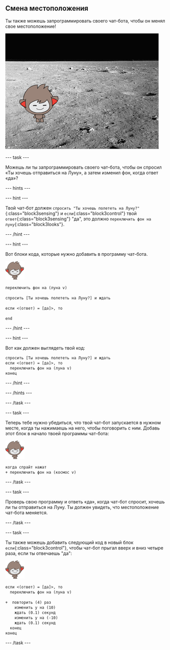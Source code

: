 ## Смена местоположения

Ты также можешь запрограммировать своего чат-бота, чтобы он менял свое местоположение!

![Проверка изменения фона](images/chatbot-backdrop-moon.png)

--- task ---

Можешь ли ты запрограммировать своего чат-бота, чтобы он спросил «Ты хочешь отправиться на Луну», а затем изменил фон, когда ответ «да»?

--- hints ---


--- hint ---

Твой чат-бот должен `спросить "Ты хочешь полететь на Луну?"`{:class="block3sensing"} и `если`{:class="block3control"} твой `ответ`{:class="block3sensing"} "да", это должно `переключить фон на луну`{:class="block3looks"}.

--- /hint ---

--- hint ---

Вот блоки кода, которые нужно добавить в программу чат-бота.

![спрайт nano](images/nano-sprite.png)

```blocks3
переключить фон на (луна v)

спросить [Ты хочешь полететь на Луну?] и ждать

если <(ответ) = [да]>, то 

end
```

--- /hint ---

--- hint ---

Вот как должен выглядеть твой код:

```blocks3
спросить [Ты хочешь полететь на Луну?] и ждать
если <(ответ) = [да]>, то
  переключить фон на (луна v)
конец
```

--- /hint ---

--- /hints ---

--- /task ---

--- task ---

Теперь тебе нужно убедиться, что твой чат-бот запускается в нужном месте, когда ты нажимаешь на него, чтобы поговорить с ним. Добавь этот блок в начало твоей программы чат-бота:

![спрайт nano](images/nano-sprite.png)

```blocks3
когда спрайт нажат
+ переключить фон на (космос v)
```

--- /task ---

--- task ---

Проверь свою программу и ответь «да», когда чат-бот спросит, хочешь ли ты отправиться на Луну. Ты должен увидеть, что местоположение чат-бота меняется.

--- /task ---

--- task ---

Ты также можешь добавить следующий код в новый блок `если`{:class="block3control"}, чтобы чат-бот прыгал вверх и вниз четыре раза, если ты отвечаешь "да":

![спрайт nano](images/nano-sprite.png)

```blocks3
если <(ответ) = [да]>, то 
  переключить фон на (луна v)

+  повторить (4) раз
    изменить y на (10)
    ждать (0.1) секунд
    изменить y на (-10)
    ждать (0.1) секунд
  конец
конец
```

--- /task ---